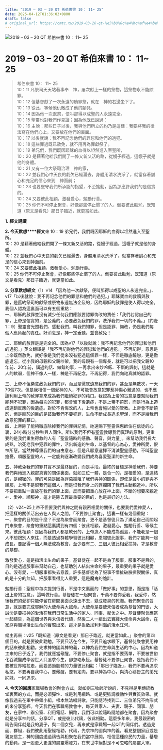 ```yaml
---
title: "2019 – 03 – 20 QT 希伯來書 10： 11~ 25"
date: 2025-04-12T01:36:03+0800
draft: false
# original_url: https://cmtc.tw/2019-03-20-qt-%e5%b8%8c%e4%bc%af%e4%be%86%e6%9b%b8-10%ef%bc%9a-11-25
---
```


![2019 – 03 – 20 QT 希伯來書 10： 11~ 25](/images/qt.jpg   "2019 – 03 – 20 QT 希伯來書 10： 11~ 25")

# 2019 – 03 – 20 QT 希伯來書 10： 11~ 25

> 希伯來書 10： 11~ 25  
> 10：11 凡祭司天天站著事奉　神，屢次獻上一樣的祭物，這祭物永不能除罪。  
> 10：12 但基督獻了一次永遠的贖罪祭，就在　神的右邊坐下了。  
> 10：13 從此，等候他仇敵成了他的腳凳。  
> 10：14 因為他一次獻祭，便叫那得以成聖的人永遠完全。  
> 10：15 聖靈也對我們作見證；因為他既已說過：  
> 10：16 主說：那些日子以後，我與他們所立的約乃是這樣：我要將我的律法寫在他們心上，又要放在他們的裏面。  
> 10：17 以後就說：我不再記念他們的罪愆和他們的過犯。  
> 10：18 這些罪過既已赦免，就不用再為罪獻祭了。  
> 10：19 弟兄們，我們既因耶穌的血得以坦然進入至聖所，  
> 10：20 是藉著他給我們開了一條又新又活的路，從幔子經過，這幔子就是他的身體。  
> 10：21 又有一位大祭司治理　神的家，  
> 10：22 並我們心中天良的虧欠已經灑去，身體用清水洗淨了，就當存著誠心和充足的信心來到　神面前；  
> 10：23 也要堅守我們所承認的指望，不至搖動，因為那應許我們的是信實的。  
> 10：24 又要彼此相顧，激發愛心，勉勵行善。  
> 10：25 你們不可停止聚會，好像那些停止慣了的人，倒要彼此勸勉，既知道（原文是看見）那日子臨近，就更當如此。

**1.** **經文誦讀**

**2. 今天默想****經文**來 10：19 弟兄們，我們既因耶穌的血得以坦然進入至聖所。  
10：20 是藉著他給我們開了一條又新又活的路，從幔子經過，這幔子就是他的身體。  
10：22 並我們心中天良的虧欠已經灑去，身體用清水洗淨了，就當存著誠心和充足的信心來到神面前。  
10：24 又要彼此相顧，激發愛心，勉勵行善。  
10：25 你們不可停止聚會，好像那些停止慣了的人，倒要彼此勸勉，既知道（原文是看見）那日子臨近，就更當如此。

**3. 分享默想經文**（1）v14 「因為他一次獻祭，便叫那得以成聖的人永遠完全。」、v17「以後就說：我不再記念他們的罪愆和他們的過犯。」耶穌寶血的救贖與赦罪，是舊約祭司的獻祭或祭物永遠無法企及的，因為耶穌的赦罪是使人得以完全。我個人認為這裏面可以有五個重點：  
一、耶穌的赦罪並沒有減少任何我們應該要認罪悔改的責任：「我們若認自己的罪，上帝是信實的，是公義的，必要赦免我們的罪，洗淨我們一切的不義。」（約壹1：9）聖靈會光照我們、感動我們，叫我們知罪，但是認罪、悔改，仍是我們每個人應負起的責任。好消息是，神一定垂聽，並會赦免！

二、耶穌的赦罪是是完全的。因為v17「以後就說：我不再記念他們的罪愆和他們的過犯。」英文翻譯是「我不再記得他們的罪愆和他們的過犯。」不再記得，意思是上帝既然赦免，就好像是我們從來沒有犯過這個罪一樣，不但是徹底饒恕，更是徹底遺忘。從小我的母親和父親吵架，我的母親有一個專長，就是可以把我父親10年前、20年前，講過的話、做錯的事，一再拿出來炒冷飯、不斷的諷刺，這就是人的軟弱，但神不像人一樣，神是不再紀念，不再記得，我們向祂真誠的認罪。

三、上帝不但樂意赦免我們的罪，而且是徹底遺忘我們的罪，甚至是無數次，一天70個7次。但是我相信一個愛神的人，不可能會故意犯罪惹神傷心難過的，也不應該利用上帝的赦罪拿來成為我們繼續犯罪的藉口。我認為上帝的旨意是要幫助我們能夠不犯罪，因為每次的犯罪，都會留下後遺症，不是上帝不饒恕，而是行為上造成連鎖反應的後遺症。對於不肯悔改的人，上帝也會施以愛的管教。上帝會不斷饒恕，但是饒恕的目的是鼓勵我們不要犯罪，生命不斷成長追求聖潔，而不是給我們故意犯罪的藉口。  
四、上帝除了能夠徹底除掉我們的罪與記憶，祂還賜下聖靈保惠師住在信徒的心裏，24小時分分秒秒與人同住。所以我們不但有聖靈教導我們真理的原則，更重要的是我們重生得救的人有「聖靈隨時的感動、聲音，與力量」，來幫助我們長大成熟，治死老我中犯罪的罪性，活出新造的生命，以基督的心為心，愛神所愛，恨神所惡。當然神尊重我們的自由意志，但是凡願意選擇不消滅聖靈感動，不叫聖靈擔憂，順服聖靈的人，一定能夠逐漸改變我們成為喜愛聖潔的新生命。

五、神赦免我們的罪其實不是最終目的，而是手段。最終的目標是神愛我們，神要我們與祂進入親密真實的關係裏面，就如三位一體，是合一的，是相愛的，是連結的，是親密的。罪的可惡是因為罪惡攔阻了我們與神的關係，即使是最小的罪與不順服，上帝不是恨我們這個人，而是恨我們身上的罪攔阻了我們主動親近神。所以不要把重點一直放在我們的罪上面，反而要把重心放在神上面，不斷的想要來親近神、愛神、順服神，這才是除去罪最重要的目的，也是最好的方法。

（2）v24~25上帝不但要我們與神之間有親密相愛的關係，也要我們愛神愛人，把這樣的關係活出去在人與人之間。「不要停止聚會」，這裏一樣有幾個重點：  
一、聚會的目的是什麼？不是為聚會而聚會，更不是基督徒只為了滿足自己而關起門來聚會，聚會的重點這裏講到有四個：彼此相顧，激發愛心，勉勵行善、等候主來。彼此相顧：是因為我們人都是軟弱的，上帝造人不能成為孤島，不能老是一個人不想跟別人來往，而是透過群體學習彼此相顧，恩賜彼此服事，我們才能夠一起成長。要記得一個人無法成為教會，至少要有二、三個人彼此相愛扶持，才是教會的基礎。

激發愛心，這是指活出生命的果子。基督徒在一起不是為了服事，服事不是目的，目的是透過服事來幫助自己，也幫助別人結出生命的果子，最重要的果子就是愛心。沒有愛，一切服事都失去意義。許多基督徒為了服事不惜扯破臉撕裂關係，真的是十分的無知，把服事看得比人重要，這是魔鬼的詭計。

勉勵行善：聖經中每次提到行善，不是中文裏面的「做好事」的意思，而是指「活出上帝的旨意」，這叫做行善。基督徒在一起聚會，千萬不要你愛我，我愛你，然後我們的愛卻只能停留在房間裏面永遠出不去，變成發臭的死海。我們聚會的旨意，就是要完成耶穌的大使命與大誡命。大使命是要使未信者成為基督的門徒，大誡命是要把神的愛活在我們日常生活中的家人、同事、鄰舍之中。基督徒聚會應當一起禱告，為這個世界與未信者代禱，然後二人一組出去實踐大使命與大誡命，在家庭與職場活出生命的實際出來，這才是象徵加利利海的活水江河。

候主再來：v25「既知道（原文是看見）那日子臨近，就更當如此。」聚會的第四個目的，就是要彼此勸勉，不要只活在今生，不要只追求眼下，基督徒聚會要用神的話來彼此相勸，先求神的國與神的義，以神為我們生命與生活的中心。因為知道主來的日子近了，我們就應當儆醒。不要停止聚會，就是指不要落單，不要被世俗化吞滅變成學習世人只追求今生，卻忽略永恆。基督徒不要停止聚會，是指我們不要被世界給拉走，而要透過肢體的力量彼此相勸：「那日子臨近」，我們不要再追求私慾，不要再自我中心，要儆醒，要有定向，要以神為中心，與清心禱告主的弟兄姊妹，一同追求。

**4. 今天的回應**家職場教會的聚會方式，就如劉三牧師所說的，不見得是用傳統教堂裏面的方式，而是必須彈性、或是利用網路、或是更強調機動性與實質效果。就像我過去在軍中帶領小組，根本無法唱詩歌，只能隨時找到二、三位弟兄不拘形式的來分享聖經。今天我們在家職場教會中，每天與家人、夫妻、親子、同事、朋友，在家中、辦公室、利用電話、網路，我們可以說隨時隨地都在聚會。因為聚會就是分享神的話，分享QT，或是彼此代禱，彼此相勸。這麼多年來，我最親密的禱告同伴就是我的妻子，與二個女兒，再來就是家職場一起QT的同伴們。透過見面、群組，我們彼此用聖經相勸，代禱，先求神的國與神的義，看見整個家庭或是親友信主，神的國度透過禱告與相聚在我們當中展開，相信這種庶民的力量，基層的動員，是一股更大更強的屬靈爆發力，在末世中絕對是不可忽略的屬靈大軍。